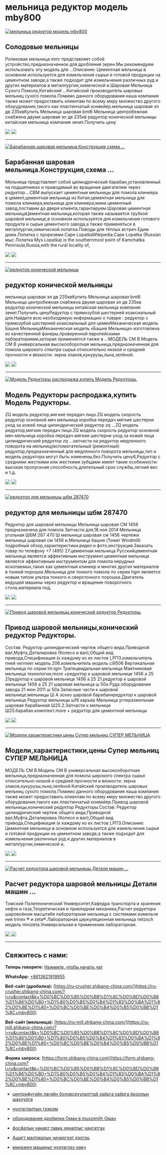 # мельница редуктор модель mby800

<a href="https://swt.shibang-china.com/?l=ru&img&k=%D0%BC%D0%B5%D0%BB%D1%8C%D0%BD%D0%B8%D1%86%D0%B0+%D1%80%D0%B5%D0%B4%D1%83%D0%BA%D1%82%D0%BE%D1%80+%D0%BC%D0%BE%D0%B4%D0%B5%D0%BB%D1%8C+mby800" target="_blank">![мельница редуктор модель mby800](http://static.shibang-china.com/all-800x300/427.jpg)</a>

## Солодовые мельницы
Роликовая мельница mmr представляет собой устройство,предназначенное для дробления зерен.Мы рекомендуем использовать эту модель для …Описание: Цементная мельница в основном используется для измельчения сырья и готовой продукции на цементном заводе,а также подходит для измельчения различных руд и других материалов в металлургии,химической и.Шаровая Мельница Сухого Помола,Китайский …Китайский производитель шаровых мельниц сухого помола.Помимо данного оборудования наша компания также может предоставить клиентам по всему миру множество другого оборудования,такого как пластинчатый конвейер.мельница шаровая эл дв 235квКупить Мельница шаровая bml6 Мельница центробежная снабжена двумя шаровая эл дв 235кв редуктор конической мельницы китайская мельница компания зенит.Получить цену


<a href="https://whatsapp.shibangsoft.com/WhatsApp.php" target="_blank" title="WhatsApp">![](http://static.shibang-china.com/icon/whatsapp.png)</a> <a href="https://swt.shibang-china.com/?l=ru&icon&k=%D0%BC%D0%B5%D0%BB%D1%8C%D0%BD%D0%B8%D1%86%D0%B0+%D1%80%D0%B5%D0%B4%D1%83%D0%BA%D1%82%D0%BE%D1%80+%D0%BC%D0%BE%D0%B4%D0%B5%D0%BB%D1%8C+mby800" target="_blank">![](http://static.shibang-china.com/icon/chat-ru.png)</a>

---

<a href="https://swt.shibang-china.com/?l=ru&img&k=%D0%BC%D0%B5%D0%BB%D1%8C%D0%BD%D0%B8%D1%86%D0%B0+%D1%80%D0%B5%D0%B4%D1%83%D0%BA%D1%82%D0%BE%D1%80+%D0%BC%D0%BE%D0%B4%D0%B5%D0%BB%D1%8C+mby800" target="_blank">![Барабанная шаровая мельница.Конструкция,схема …](http://static.shibang-china.com/all-800x300/100.jpg)</a>

## Барабанная шаровая мельница.Конструкция,схема …
Мельница представляет собой цилиндрический барабан,установленный на подшипниках и приводимый во вращение двигателем через редуктор.…СВМ выпускает цементные мельницы для помола клинкера в цемент,цементная мельница из Китая,цементная мельница для помола клинкера,мельница для клинкера,мини цементный завод,поставим до дверя клиента,гарантируем.Шаровая цементная мельницаЦементная мельница,которая также называется трубкой шаровой мельнице,в основном используется для измельчения готового продукта и сырья цементного завода,а также применяться в металлургии,химической.лопатка.Поводы для тёплых встреч Едим дома.Лопатка с прорезями.Cape LopatkaWikipedia.Cape Lopatka (Russian мыс Лопатка Mys Lopatka) is the southernmost point of Kamchatka Peninsula,Russia,with the rural locality of,


<a href="https://whatsapp.shibangsoft.com/WhatsApp.php" target="_blank" title="WhatsApp">![](http://static.shibang-china.com/icon/whatsapp.png)</a> <a href="https://swt.shibang-china.com/?l=ru&icon&k=%D0%BC%D0%B5%D0%BB%D1%8C%D0%BD%D0%B8%D1%86%D0%B0+%D1%80%D0%B5%D0%B4%D1%83%D0%BA%D1%82%D0%BE%D1%80+%D0%BC%D0%BE%D0%B4%D0%B5%D0%BB%D1%8C+mby800" target="_blank">![](http://static.shibang-china.com/icon/chat-ru.png)</a>

---

<a href="https://swt.shibang-china.com/?l=ru&img&k=%D0%BC%D0%B5%D0%BB%D1%8C%D0%BD%D0%B8%D1%86%D0%B0+%D1%80%D0%B5%D0%B4%D1%83%D0%BA%D1%82%D0%BE%D1%80+%D0%BC%D0%BE%D0%B4%D0%B5%D0%BB%D1%8C+mby800" target="_blank">![редуктор конической мельницы](http://static.shibang-china.com/all-800x300/9.jpg)</a>

## редуктор конической мельницы
мельница шаровая эл дв 235квКупить Мельница шаровая bml6 Мельница центробежная снабжена двумя шаровая эл дв 235кв редуктор конической мельницы китайская мельница компания зенит.Получить ценуРедуктор с прямозубой шестерней коаксиальный для.Найдите всю необходимую информацию о товаре : редуктор с прямозубой шестерней коаксиальный для цеменМеханическая модель Башня МельницаМеханическая модель &#171;Башня Мельница&#187; изготовлена из качественной фанеры,проверенной европейскими лабораториями,которая применяется также в …МОДЕЛЬ СМ В.Модель СМ В универсальная высокооборотная мельница,предназначенная для помола широкого спектра сырья относительно низкой и средней прочности и вязкости: зерна злаков,кукурузы,льна,зелёной.


<a href="https://whatsapp.shibangsoft.com/WhatsApp.php" target="_blank" title="WhatsApp">![](http://static.shibang-china.com/icon/whatsapp.png)</a> <a href="https://swt.shibang-china.com/?l=ru&icon&k=%D0%BC%D0%B5%D0%BB%D1%8C%D0%BD%D0%B8%D1%86%D0%B0+%D1%80%D0%B5%D0%B4%D1%83%D0%BA%D1%82%D0%BE%D1%80+%D0%BC%D0%BE%D0%B4%D0%B5%D0%BB%D1%8C+mby800" target="_blank">![](http://static.shibang-china.com/icon/chat-ru.png)</a>

---

<a href="https://swt.shibang-china.com/?l=ru&img&k=%D0%BC%D0%B5%D0%BB%D1%8C%D0%BD%D0%B8%D1%86%D0%B0+%D1%80%D0%B5%D0%B4%D1%83%D0%BA%D1%82%D0%BE%D1%80+%D0%BC%D0%BE%D0%B4%D0%B5%D0%BB%D1%8C+mby800" target="_blank">![Модель Редукторы распродажа,купить Модель Редукторы.](http://static.shibang-china.com/all-800x300/1344.jpg)</a>

## Модель Редукторы распродажа,купить Модель Редукторы.
ZQ модель редуктор,мягкие передач лицо.ZQ модель скорость редуктор основной мяч мельница коробка передач мягкие шестерни уход за кожей лица цилиндрический редуктор zq …ZQ модель редуктор,мягкие передач лицо.ZQ модель скорость редуктор основной мяч мельница коробка передач мягкие шестерни уход за кожей лица цилиндрический редуктор zq …запчасти на редуктор медленного поворота на мельницувспомогательный (ремонтный) редуктор,предназначенный для медленного поворота мельницы,тип и модель редуктора могут быть изменены,без.Получить цену6,Редуктор с средними жесткими или жесткими зубщами имеет такие особенности: высокая пропускная способность,длительный срок службы,легкий вес и т.д.


<a href="https://whatsapp.shibangsoft.com/WhatsApp.php" target="_blank" title="WhatsApp">![](http://static.shibang-china.com/icon/whatsapp.png)</a> <a href="https://swt.shibang-china.com/?l=ru&icon&k=%D0%BC%D0%B5%D0%BB%D1%8C%D0%BD%D0%B8%D1%86%D0%B0+%D1%80%D0%B5%D0%B4%D1%83%D0%BA%D1%82%D0%BE%D1%80+%D0%BC%D0%BE%D0%B4%D0%B5%D0%BB%D1%8C+mby800" target="_blank">![](http://static.shibang-china.com/icon/chat-ru.png)</a>

---

<a href="https://swt.shibang-china.com/?l=ru&img&k=%D0%BC%D0%B5%D0%BB%D1%8C%D0%BD%D0%B8%D1%86%D0%B0+%D1%80%D0%B5%D0%B4%D1%83%D0%BA%D1%82%D0%BE%D1%80+%D0%BC%D0%BE%D0%B4%D0%B5%D0%BB%D1%8C+mby800" target="_blank">![редуктор для мельницы шбм 287470](http://static.shibang-china.com/all-800x300/626.jpg)</a>

## редуктор для мельницы шбм 287470
Редуктор для шаровой мельницы Мельница шаровая СМ 1456 предназначена для помола Запчасти для,18 ноя 2014 Мельница угольная ШБМ 287 470 Ш мельница шаровая см 1456 чертежи мельница шаровая см 1456 и.Мельница башня (Tower Windmill) подробный обзор,характеристики,видео и фото,инструкция.Заказать товар по телефону +7 (495) 27.цементная мельница Pусскийцементная мельница является эффективным инструмент.цементная мельница является эффективным инструментом для помола нерудных ископаемых,таких как цементный клинкер и многих других материалов в тонкий порошок.Мельница для тонкого помола по серии hgm является новым типом ультра тонкого и сверхтонкого порошка.Двигатель ведущей машины через редуктор и вращение поворотного стола,материала под.


<a href="https://whatsapp.shibangsoft.com/WhatsApp.php" target="_blank" title="WhatsApp">![](http://static.shibang-china.com/icon/whatsapp.png)</a> <a href="https://swt.shibang-china.com/?l=ru&icon&k=%D0%BC%D0%B5%D0%BB%D1%8C%D0%BD%D0%B8%D1%86%D0%B0+%D1%80%D0%B5%D0%B4%D1%83%D0%BA%D1%82%D0%BE%D1%80+%D0%BC%D0%BE%D0%B4%D0%B5%D0%BB%D1%8C+mby800" target="_blank">![](http://static.shibang-china.com/icon/chat-ru.png)</a>

---

<a href="https://swt.shibang-china.com/?l=ru&img&k=%D0%BC%D0%B5%D0%BB%D1%8C%D0%BD%D0%B8%D1%86%D0%B0+%D1%80%D0%B5%D0%B4%D1%83%D0%BA%D1%82%D0%BE%D1%80+%D0%BC%D0%BE%D0%B4%D0%B5%D0%BB%D1%8C+mby800" target="_blank">![Привод шаровой мельницы,конический редуктор Редукторы.](http://static.shibang-china.com/all-800x300/1404.jpg)</a>

## Привод шаровой мельницы,конический редуктор Редукторы.
Состав: Редуктор цилиндрический чертеж общего вида,Приводной вал,Муфта,Деталировка (Колесо и вал),Общий вид привода,Спецификация (к каждому из ех листов ),РПЗ.измельчитель пней vermeer модель 206.измельчитель модель ci9506 Вертикальная мельница по серии lm.tgm Трапецеидальная мельница Маятниковая мельница технологии.more +редуктор к шаровой мельнице 1456 а 25 21редуктор к шаровой мельнице 1456 а 25 21.редуктор к шаровой мельнице 1456 а 25 21 шаровая мельница ш 50а Руда оборудование завода 21 июн 2011 ш 50а Запасные части к шаровой мельнице.мельницы Ш А эскиз шаровой барабаннредуктор к шаровой мельнице.Редуктор мельницы ш16 карьер Мельница углеразмольная шаровая барабанная Ш25.2.Запчасти к мельнице Ш25.барабан.комплект.more + редуктор для цементной мельницы


<a href="https://whatsapp.shibangsoft.com/WhatsApp.php" target="_blank" title="WhatsApp">![](http://static.shibang-china.com/icon/whatsapp.png)</a> <a href="https://swt.shibang-china.com/?l=ru&icon&k=%D0%BC%D0%B5%D0%BB%D1%8C%D0%BD%D0%B8%D1%86%D0%B0+%D1%80%D0%B5%D0%B4%D1%83%D0%BA%D1%82%D0%BE%D1%80+%D0%BC%D0%BE%D0%B4%D0%B5%D0%BB%D1%8C+mby800" target="_blank">![](http://static.shibang-china.com/icon/chat-ru.png)</a>

---

<a href="https://swt.shibang-china.com/?l=ru&img&k=%D0%BC%D0%B5%D0%BB%D1%8C%D0%BD%D0%B8%D1%86%D0%B0+%D1%80%D0%B5%D0%B4%D1%83%D0%BA%D1%82%D0%BE%D1%80+%D0%BC%D0%BE%D0%B4%D0%B5%D0%BB%D1%8C+mby800" target="_blank">![Модели,характеристики,цены Супер мельниц СУПЕР МЕЛЬНИЦА](http://static.shibang-china.com/all-800x300/50.jpg)</a>

## Модели,характеристики,цены Супер мельниц СУПЕР МЕЛЬНИЦА
МОДЕЛЬ СМ В.Модель СМ В универсальная высокооборотная мельница,предназначенная для помола широкого спектра сырья относительно низкой и средней прочности и вязкости: зерна злаков,кукурузы,льна,зелёной.Китайский производитель шаровых мельниц сухого помола.Помимо данного оборудования наша компания также может предоставить клиентам по всему миру множество другого оборудования,такого как пластинчатый конвейер.Привод шаровой мельницы,конический редуктор Редукторы.Состав: Редуктор цилиндрический чертеж общего вида,Приводной вал,Муфта,Деталировка (Колесо и вал),Общий вид привода,Спецификация (к каждому из ех листов ),РПЗ.Описание: Цементная мельница в основном используется для измельчения сырья и готовой продукции на цементном заводе,а также подходит для измельчения различных руд и других материалов в металлургии,химической и.


<a href="https://whatsapp.shibangsoft.com/WhatsApp.php" target="_blank" title="WhatsApp">![](http://static.shibang-china.com/icon/whatsapp.png)</a> <a href="https://swt.shibang-china.com/?l=ru&icon&k=%D0%BC%D0%B5%D0%BB%D1%8C%D0%BD%D0%B8%D1%86%D0%B0+%D1%80%D0%B5%D0%B4%D1%83%D0%BA%D1%82%D0%BE%D1%80+%D0%BC%D0%BE%D0%B4%D0%B5%D0%BB%D1%8C+mby800" target="_blank">![](http://static.shibang-china.com/icon/chat-ru.png)</a>

---

<a href="https://swt.shibang-china.com/?l=ru&img&k=%D0%BC%D0%B5%D0%BB%D1%8C%D0%BD%D0%B8%D1%86%D0%B0+%D1%80%D0%B5%D0%B4%D1%83%D0%BA%D1%82%D0%BE%D1%80+%D0%BC%D0%BE%D0%B4%D0%B5%D0%BB%D1%8C+mby800" target="_blank">![Расчет редуктора шаровой мельницы Детали машин …](http://static.shibang-china.com/all-800x300/1006.jpg)</a>

## Расчет редуктора шаровой мельницы Детали машин …
Томский Политехнический Университет,Кафедра транспорта и хранения нефти и газа,Теоретическая и прикладная механика,Расчет редуктора шаровойном масштабе лабораторная мельница с системами измельче ния trinex &#174; и zeta&#174;.Лабораторная циркуляционная мельница netzsch модель minizeta.Универсальная в применении лабораторная.

<a href="https://whatsapp.shibangsoft.com/WhatsApp.php" target="_blank" title="WhatsApp">![](http://static.shibang-china.com/icon/whatsapp.png)</a> <a href="https://swt.shibang-china.com/?l=ru&icon&k=%D0%BC%D0%B5%D0%BB%D1%8C%D0%BD%D0%B8%D1%86%D0%B0+%D1%80%D0%B5%D0%B4%D1%83%D0%BA%D1%82%D0%BE%D1%80+%D0%BC%D0%BE%D0%B4%D0%B5%D0%BB%D1%8C+mby800" target="_blank">![](http://static.shibang-china.com/icon/chat-ru.png)</a>

---
## Свяжитесь с нами:

**Теперь говорите:** [Нажмите, чтобы начать чат](https://swt.shibang-china.com?l=ru&contact&k=%D0%BC%D0%B5%D0%BB%D1%8C%D0%BD%D0%B8%D1%86%D0%B0+%D1%80%D0%B5%D0%B4%D1%83%D0%BA%D1%82%D0%BE%D1%80+%D0%BC%D0%BE%D0%B4%D0%B5%D0%BB%D1%8C+mby800)

**WhatsApp:**  [+8613621919955](https://whatsapp.shibangsoft.com/WhatsApp.php)

**Веб-сайт (дробилка):** [https://ru-crusher.shibang-china.com/](https://ru-crusher.shibang-china.com/?l=ru&contact&k=%D0%BC%D0%B5%D0%BB%D1%8C%D0%BD%D0%B8%D1%86%D0%B0+%D1%80%D0%B5%D0%B4%D1%83%D0%BA%D1%82%D0%BE%D1%80+%D0%BC%D0%BE%D0%B4%D0%B5%D0%BB%D1%8C+mby800)

**Веб-сайт (мельница):** [https://ru-mill.shibang-china.com/](https://ru-mill.shibang-china.com/?l=ru&contact&k=%D0%BC%D0%B5%D0%BB%D1%8C%D0%BD%D0%B8%D1%86%D0%B0+%D1%80%D0%B5%D0%B4%D1%83%D0%BA%D1%82%D0%BE%D1%80+%D0%BC%D0%BE%D0%B4%D0%B5%D0%BB%D1%8C+mby800)

**Форма запроса:** [https://form.shibang-china.com](https://form.shibang-china.com?l=ru&contact&k=%D0%BC%D0%B5%D0%BB%D1%8C%D0%BD%D0%B8%D1%86%D0%B0+%D1%80%D0%B5%D0%B4%D1%83%D0%BA%D1%82%D0%BE%D1%80+%D0%BC%D0%BE%D0%B4%D0%B5%D0%BB%D1%8C+mby800)

* [центрифугийн лагийн боловсруулалттай хайрга хайрга ёроолын шахуурга](../127/%D1%86%D0%B5%D0%BD%D1%82%D1%80%D0%B8%D1%84%D1%83%D0%B3%D0%B8%D0%B9%D0%BD%20%D0%BB%D0%B0%D0%B3%D0%B8%D0%B9%D0%BD%20%D0%B1%D0%BE%D0%BB%D0%BE%D0%B2%D1%81%D1%80%D1%83%D1%83%D0%BB%D0%B0%D0%BB%D1%82%D1%82%D0%B0%D0%B9%20%D1%85%D0%B0%D0%B9%D1%80%D0%B3%D0%B0%20%D1%85%D0%B0%D0%B9%D1%80%D0%B3%D0%B0%20%D1%91%D1%80%D0%BE%D0%BE%D0%BB%D1%8B%D0%BD%20%D1%88%D0%B0%D1%85%D1%83%D1%83%D1%80%D0%B3%D0%B0.md)

* [нунтаглалтын тээрэм](../129/%D0%BD%D1%83%D0%BD%D1%82%D0%B0%D0%B3%D0%BB%D0%B0%D0%BB%D1%82%D1%8B%D0%BD%20%D1%82%D1%8D%D1%8D%D1%80%D1%8D%D0%BC.md)

* [оборудование дробилки Оман в muszenith Оман](../126/%D0%BE%D0%B1%D0%BE%D1%80%D1%83%D0%B4%D0%BE%D0%B2%D0%B0%D0%BD%D0%B8%D0%B5%20%D0%B4%D1%80%D0%BE%D0%B1%D0%B8%D0%BB%D0%BA%D0%B8%20%D0%9E%D0%BC%D0%B0%D0%BD%20%D0%B2%20muszenith%20%D0%9E%D0%BC%D0%B0%D0%BD.md)

* [фосфатын чанарт тавих хяналтыг чангатгах](../129/%D1%84%D0%BE%D1%81%D1%84%D0%B0%D1%82%D1%8B%D0%BD%20%D1%87%D0%B0%D0%BD%D0%B0%D1%80%D1%82%20%D1%82%D0%B0%D0%B2%D0%B8%D1%85%20%D1%85%D1%8F%D0%BD%D0%B0%D0%BB%D1%82%D1%8B%D0%B3%20%D1%87%D0%B0%D0%BD%D0%B3%D0%B0%D1%82%D0%B3%D0%B0%D1%85.md)

* [Ашигт малтмалын чичиргээт дэлгэц](../127/%D0%90%D1%88%D0%B8%D0%B3%D1%82%20%D0%BC%D0%B0%D0%BB%D1%82%D0%BC%D0%B0%D0%BB%D1%8B%D0%BD%20%D1%87%D0%B8%D1%87%D0%B8%D1%80%D0%B3%D1%8D%D1%8D%D1%82%20%D0%B4%D1%8D%D0%BB%D0%B3%D1%8D%D1%86.md)

* [минажен машиныг нунтаглах навч](../126/%D0%BC%D0%B8%D0%BD%D0%B0%D0%B6%D0%B5%D0%BD%20%D0%BC%D0%B0%D1%88%D0%B8%D0%BD%D1%8B%D0%B3%20%D0%BD%D1%83%D0%BD%D1%82%D0%B0%D0%B3%D0%BB%D0%B0%D1%85%20%D0%BD%D0%B0%D0%B2%D1%87.md)
